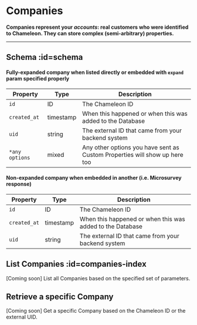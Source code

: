 # Companies

**Companies represent your *accounts*: real customers who were identified to Chameleon. They can store complex (semi-arbitrary) properties.**

---

## Schema :id=schema

#### Fully-expanded company when listed directly or embedded with `expand` param specified properly

| Property                  | Type      | Description                                                  |
| ------------------------- | --------- | ------------------------------------------------------------ |
| `id`                      | ID        | The Chameleon ID                                             |
| `created_at` | timestamp | When this happened or when this was added to the Database |
| `uid`                     | string    | The external ID that came from your backend system           |
| `*any options`            | mixed     | Any other options you have sent as Custom Properties will show up here too |

#### Non-expanded company when embedded in another (i.e. Microsurvey response)

| Property     | Type      | Description                                               |
| ------------ | --------- | --------------------------------------------------------- |
| `id`         | ID        | The Chameleon ID                                          |
| `created_at` | timestamp | When this happened or when this was added to the Database |
| `uid`        | string    | The external ID that came from your backend system        |


## List Companies :id=companies-index

[Coming soon] List all Companies based on the specified set of parameters.


## Retrieve a specific Company

[Coming soon] Get a specific Company based on the Chameleon ID or the external UID.
